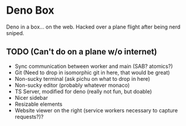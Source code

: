 # Deno Box

Deno in a box... on the web. Hacked over a plane flight after being nerd sniped.

## TODO (Can't do on a plane w/o internet)

- Sync communication between worker and main (SAB? atomics?)
- Git (Need to drop in isomorphic git in here, that would be great)
- Non-sucky terminal (ask pichu on what to drop in here)
- Non-sucky editor (probably whatever monaco)
- TS Server, modified for deno (really not fun, but doable)
- Nicer sidebar
- Resizable elements
- Website viewer on the right (service workers necessary to capture requests?)?
